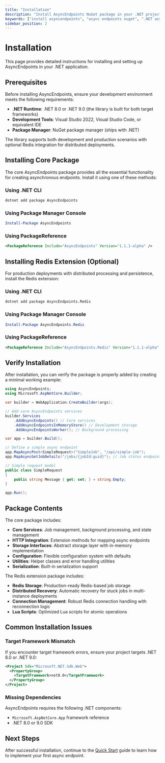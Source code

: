 ```yaml
---
title: "Installation"
description: "Install AsyncEndpoints NuGet package in your .NET project. Step-by-step installation guide for async processing with background jobs and job tracking."
keywords: ["install asyncendpoints", "async endpoints nuget", ".NET async processing", "background job installation", "C# queue setup", "async endpoint setup"]
sidebar_position: 2
---
```


# Installation

This page provides detailed instructions for installing and setting up AsyncEndpoints in your .NET application.

## Prerequisites

Before installing AsyncEndpoints, ensure your development environment meets the following requirements:

- **.NET Runtime**: .NET 8.0 or .NET 9.0 (the library is built for both target frameworks)
- **Development Tools**: Visual Studio 2022, Visual Studio Code, or equivalent IDE
- **Package Manager**: NuGet package manager (ships with .NET)

The library supports both development and production scenarios with optional Redis integration for distributed deployments.

## Installing Core Package

The core AsyncEndpoints package provides all the essential functionality for creating asynchronous endpoints. Install it using one of these methods:

### Using .NET CLI

```bash
dotnet add package AsyncEndpoints
```

### Using Package Manager Console

```powershell
Install-Package AsyncEndpoints
```

### Using PackageReference

```xml
<PackageReference Include="AsyncEndpoints" Version="1.1.1-alpha" />
```

## Installing Redis Extension (Optional)

For production deployments with distributed processing and persistence, install the Redis extension:

### Using .NET CLI

```bash
dotnet add package AsyncEndpoints.Redis
```

### Using Package Manager Console

```powershell
Install-Package AsyncEndpoints.Redis
```

### Using PackageReference

```xml
<PackageReference Include="AsyncEndpoints.Redis" Version="1.1.1-alpha" />
```

## Verify Installation

After installation, you can verify the package is properly added by creating a minimal working example:

```csharp
using AsyncEndpoints;
using Microsoft.AspNetCore.Builder;

var builder = WebApplication.CreateBuilder(args);

// Add core AsyncEndpoints services
builder.Services
    .AddAsyncEndpoints() // Core services
    .AddAsyncEndpointsInMemoryStore() // Development storage
    .AddAsyncEndpointsWorker(); // Background processing

var app = builder.Build();

// Define a simple async endpoint
app.MapAsyncPost<SimpleRequest>("SimpleJob", "/api/simple-job");
app.MapAsyncGetJobDetails("/jobs/{jobId:guid}"); // Job status endpoint

// Simple request model
public class SimpleRequest
{
    public string Message { get; set; } = string.Empty;
}

app.Run();
```

## Package Contents

The core package includes:

- **Core Services**: Job management, background processing, and state management
- **HTTP Integration**: Extension methods for mapping async endpoints
- **Storage Interfaces**: Abstract storage layer with in-memory implementation
- **Configuration**: Flexible configuration system with defaults
- **Utilities**: Helper classes and error handling utilities
- **Serialization**: Built-in serialization support

The Redis extension package includes:

- **Redis Storage**: Production-ready Redis-based job storage
- **Distributed Recovery**: Automatic recovery for stuck jobs in multi-instance deployments
- **Connection Management**: Robust Redis connection handling with reconnection logic
- **Lua Scripts**: Optimized Lua scripts for atomic operations

## Common Installation Issues

### Target Framework Mismatch

If you encounter target framework errors, ensure your project targets .NET 8.0 or .NET 9.0:

```xml
<Project Sdk="Microsoft.NET.Sdk.Web">
  <PropertyGroup>
    <TargetFramework>net8.0</TargetFramework>
  </PropertyGroup>
</Project>
```

### Missing Dependencies

AsyncEndpoints requires the following .NET components:

- `Microsoft.AspNetCore.App` framework reference
- .NET 8.0 or 9.0 SDK

## Next Steps

After successful installation, continue to the [Quick Start](./quick-start.md) guide to learn how to implement your first async endpoint.